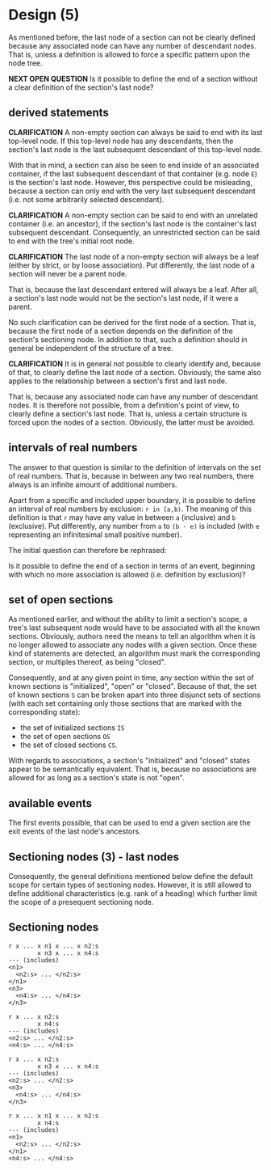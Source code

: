 
<!-- ======================================================================= -->
# Design (5)

As mentioned before, the last node of a section can not be clearly defined
because any associated node can have any number of descendant nodes. That is,
unless a definition is allowed to force a specific pattern upon the node tree.

**NEXT OPEN QUESTION**
Is it possible to define the end of a section without a clear definition of
the section's last node?

<!-- ======================================================================= -->
## derived statements

**CLARIFICATION**
A non-empty section can always be said to end with its last top-level node.
If this top-level node has any descendants, then the section's last node is
the last subsequent descendant of this top-level node.

With that in mind, a section can also be seen to end inside of an associated
container, if the last subsequent descendant of that container (e.g. node `E`)
is the section's last node. However, this perspective could be misleading,
because a section can only end with the very last subsequent descendant
(i.e. not some arbitrarily selected descendant).

**CLARIFICATION**
A non-empty section can be said to end with an unrelated container (i.e.
an ancestor), if the section's last node is the container's last subsequent
descendant. Consequently, an unrestricted section can be said to end with
the tree's initial root node.

**CLARIFICATION**
The last node of a non-empty section will always be a leaf (either by strict,
or by loose association). Put differently, the last node of a section will
never be a parent node.

That is, because the last descendant entered will always be a leaf. After all,
a section's last node would not be the section's last node, if it were a parent.

No such clarification can be derived for the first node of a section. That is,
because the first node of a section depends on the definition of the section's
sectioning node. In addition to that, such a definition should in general be
independent of the structure of a tree.

**CLARIFICATION**
It is in general not possible to clearly identify and, because of that, to
clearly define the last node of a section. Obviously, the same also applies to
the relationship between a section's first and last node.

That is, because any associated node can have any number of descendant nodes.
It is therefore not possible, from a definition's point of view, to clearly
define a section's last node. That is, unless a certain structure is forced
upon the nodes of a section. Obviously, the latter must be avoided.

<!-- ======================================================================= -->
## intervals of real numbers

The answer to that question is similar to the definition of intervals on the
set of real numbers. That is, because in between any two real numbers, there
always is an infinite amount of additional numbers.

Apart from a specific and included upper boundary, it is possible to define
an interval of real numbers by exclusion: `r in [a,b)`. The meaning of this
definition is that `r` may have any value in between `a` (inclusive) and `b`
(exclusive). Put differently, any number from `a` to `(b - e)` is included
(with `e` representing an infinitesimal small positive number).

The initial question can therefore be rephrased:

Is it possible to define the end of a section in terms of an event, beginning
with which no more association is allowed (i.e. definition by exclusion)?

<!-- ======================================================================= -->
## set of open sections

As mentioned earlier, and without the ability to limit a section's scope, a
tree's last subsequent node would have to be associated with all the known
sections. Obviously, authors need the means to tell an algorithm when it is no
longer allowed to associate any nodes with a given section. Once these kind of
statements are detected, an algorithm must mark the corresponding section, or
multiples thereof, as being "closed".

Consequently, and at any given point in time, any section within the set of
known sections is "initialized", "open" or "closed". Because of that, the set
of known sections `S` can be broken apart into three disjunct sets of sections
(with each set containing only those sections that are marked with the
corresponding state):

* the set of initialized sections `IS`
* the set of open sections `OS`
* the set of closed sections `CS`.

With regards to associations, a section's "initialized" and "closed" states
appear to be semantically equivalent. That is, because no associations are
allowed for as long as a section's state is not "open".

<!-- ======================================================================= -->
## available events

The first events possible, that can be used to end a given section are the exit
events of the last node's ancestors.

<!-- ======================================================================= -->
## Sectioning nodes (3) - last nodes

Consequently, the general definitions mentioned below define the default scope
for certain types of sectioning nodes. However, it is still allowed to define
additional characteristics (e.g. rank of a heading) which further limit the
scope of a presequent sectioning node.

<!-- ======================================================================= -->
## Sectioning nodes

```
r x ... x n1 x ... x n2:s
        x n3 x ... x n4:s
--- (includes)
<n1>
  <n2:s> ... </n2:s>
</n1>
<n3>
  <n4:s> ... </n4:s>
</n3>
```

<!-- ======================================================================= -->

```
r x ... x n2:s
        x n4:s
--- (includes)
<n2:s> ... </n2:s>
<n4:s> ... </n4:s>
```

<!-- ======================================================================= -->

```
r x ... x n2:s
        x n3 x ... x n4:s
--- (includes)
<n2:s> ... </n2:s>
<n3>
  <n4:s> ... </n4:s>
</n3>
```

<!-- ======================================================================= -->

```
r x ... x n1 x ... x n2:s
        x n4:s
--- (includes)
<n1>
  <n2:s> ... </n2:s>
</n1>
<n4:s> ... </n4:s>
```
